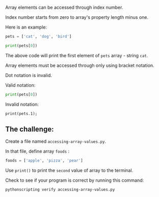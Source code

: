 Array elements can be accessed through index number.

Index number starts from zero to array's property length minus one.

Here is an example:


```py
pets = ['cat', 'dog', 'bird']

print(pets[0])
```

The above code will print the first element of `pets` array - string `cat`.

Array elements must be accessed through only using bracket notation.

Dot notation is invalid.

Valid notation:

```py
print(pets[0])
```

Invalid notation:
```
print(pets.1);
```

## The challenge:

Create a file named `accessing-array-values.py`.

In that file, define array `foods` :
```py
foods = ['apple', 'pizza', 'pear']
```


Use `print()` to print the `second` value of array to the terminal.

Check to see if your program is correct by running this command:

```bash
pythonscripting verify accessing-array-values.py
```
